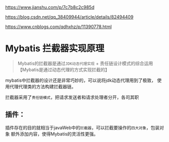 <https://www.jianshu.com/p/7c7b8c2c985d>

<https://blog.csdn.net/qq_38409944/article/details/82494409>

<https://www.cnblogs.com/qdhxhz/p/11390778.html>

# Mybatis 拦截器实现原理

> Mybatis的拦截器是通过`JDK动态代理实现` + 责任链设计模式的综合运用【Mybatis是通过动态代理的方式实现拦截的】

mybatis中拦截器的设计还是非常巧妙的，可以说将jdk动态代理用到了极致， 使用代理代理类的方法构建拦截器链。

拦截器采用了`责任链模式`，把请求发送者和请求处理者分开，各司其职

## 插件：

插件存在的目的就相当于javaWeb中的`拦截器`，可以拦截要操作的`四大对象`，包装对象 额外添加内容，使得Mybatis的灵活性更强。

